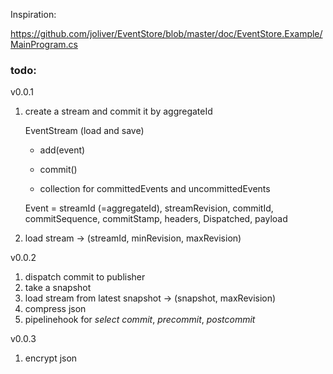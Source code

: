 Inspiration:

https://github.com/joliver/EventStore/blob/master/doc/EventStore.Example/MainProgram.cs

### todo:

v0.0.1

1. create a stream and commit it by aggregateId

    EventStream (load and save)

    - add(event)
    - commit()
    
    - collection for committedEvents and uncommittedEvents
    
    Event = streamId (=aggregateId), streamRevision, commitId, commitSequence, commitStamp, headers, Dispatched, payload

1. load stream -> (streamId, minRevision, maxRevision)


v0.0.2

1. dispatch commit to publisher
1. take a snapshot
1. load stream from latest snapshot -> (snapshot, maxRevision)
1. compress json
1. pipelinehook for _select commit_, _precommit_, _postcommit_


v0.0.3

1. encrypt json


